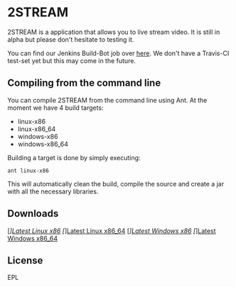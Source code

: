 2STREAM
=======

2STREAM is a application that allows you to live stream video. It is still in alpha but please don't hesitate to testing it.

You can find our Jenkins Build-Bot job over [here](http://jenkins.marlinc.nl/job/2STREAM/).
We don't have a Travis-CI test-set yet but this may come in the future.

Compiling from the command line
-----------

You can compile 2STREAM from the command line using Ant.
At the moment we have 4 build targets:

* linux-x86
* linux-x86_64
* windows-x86
* windows-x86_64

Building a target is done by simply executing:

```ant linux-x86```

This will automatically clean the build, compile the source and create a jar with all the necessary libraries.



Downloads
-----------

[*][Latest Linux x86](http://jenkins.marlinc.nl/job/2STREAM/jdk=OpenJDK%207/lastSuccessfulBuild/artifact/build/2stream-linux-x86.jar)
[*][Latest Linux x86_64](http://jenkins.marlinc.nl/job/2STREAM/jdk=OpenJDK%207/lastSuccessfulBuild/artifact/build/2stream-linux-x86_64.jar)
[*][Latest Windows x86](http://jenkins.marlinc.nl/job/2STREAM/jdk=OpenJDK%207/lastSuccessfulBuild/artifact/build/2stream-windows-x86.jar)
[*][Latest Windows x86_64](http://jenkins.marlinc.nl/job/2STREAM/jdk=OpenJDK%207/lastSuccessfulBuild/artifact/build/2stream-windows-x86_64.jar)

License
-----------

EPL